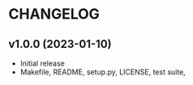 # CHANGELOG

## v1.0.0 (2023-01-10)

- Initial release
- Makefile, README, setup.py, LICENSE, test suite,
